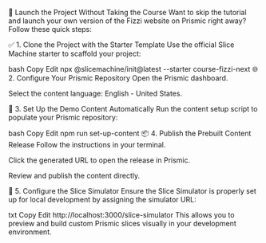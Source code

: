 🚀 Launch the Project Without Taking the Course
Want to skip the tutorial and launch your own version of the Fizzi website on Prismic right away? Follow these quick steps:

✅ 1. Clone the Project with the Starter Template
Use the official Slice Machine starter to scaffold your project:

bash
Copy
Edit
npx @slicemachine/init@latest --starter course-fizzi-next
🌐 2. Configure Your Prismic Repository
Open the Prismic dashboard.

Select the content language: English - United States.

🧩 3. Set Up the Demo Content Automatically
Run the content setup script to populate your Prismic repository:

bash
Copy
Edit
npm run set-up-content
📦 4. Publish the Prebuilt Content Release
Follow the instructions in your terminal.

Click the generated URL to open the release in Prismic.

Review and publish the content directly.

🔧 5. Configure the Slice Simulator
Ensure the Slice Simulator is properly set up for local development by assigning the simulator URL:

txt
Copy
Edit
http://localhost:3000/slice-simulator
This allows you to preview and build custom Prismic slices visually in your development environment.
